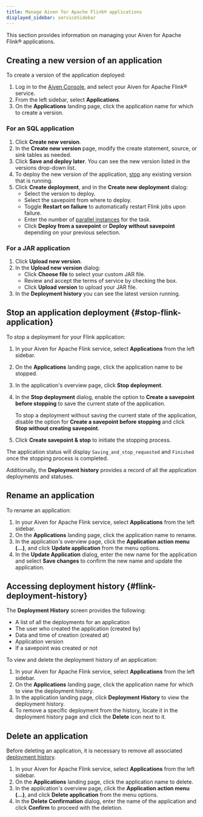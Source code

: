 ```yaml
---
title: Manage Aiven for Apache Flink® applications
displayed_sidebar: serviceSidebar
---
```


This section provides information on managing your Aiven for Apache Flink® applications.

## Creating a new version of an application

To create a version of the application deployed:

1.  Log in to the [Aiven Console](https://console.aiven.io/), and select
    your Aiven for Apache Flink® service.
1.  From the left sidebar, select **Applications**.
1.  On the **Applications** landing page, click the application name
    for which to create a version.

### For an SQL application

1.  Click **Create new version**.
1.  In the **Create new version** page, modify the create statement,
    source, or sink tables as needed.
1.  Click **Save and deploy later**. You can see the new version listed
    in the versions drop-down list.
1.  To deploy the new version of the application,
    [stop](/docs/products/flink/howto/manage-flink-applications#stop-flink-application) any
    existing version that is running.
1.  Click **Create deployment**, and in the **Create new deployment**
    dialog:
    -   Select the version to deploy.
    -   Select the savepoint from where to deploy.
    -   Toggle **Restart on failure** to automatically restart Flink
        jobs upon failure.
    -   Enter the number of [parallel
        instances](https://nightlies.apache.org/flink/flink-docs-master/docs/dev/datastream/execution/parallel/)
        for the task.
    -   Click **Deploy from a savepoint** or **Deploy without
        savepoint** depending on your previous selection.

### For a JAR application

1.  Click **Upload new version**.
1.  In the **Upload new version** dialog:
    -   Click **Choose file** to select your custom JAR file.
    -   Review and accept the terms of service by checking the box.
    -   Click **Upload version** to upload your JAR file.
1.  In the **Deployment history** you can see the latest version
    running.

## Stop an application deployment {#stop-flink-application}

To stop a deployment for your Flink application:

1.  In your Aiven for Apache Flink service, select **Applications** from
    the left sidebar.
1.  On the **Applications** landing page, click the application name
    to be stopped.
1.  In the application's overview page, click **Stop deployment**.
1.  In the **Stop deployment** dialog, enable the option to **Create a
    savepoint before stopping** to save the current state of the
    application.

    To stop a deployment without saving the
    current state of the application, disable the option for **Create a
    savepoint before stopping** and click **Stop without creating
    savepoint**.
1.  Click **Create savepoint & stop** to initiate the stopping process.

The application status will display `Saving_and_stop_requested` and
`Finished` once the stopping process is completed.

Additionally, the **Deployment history** provides a record of all the
application deployments and statuses.

## Rename an application

To rename an application:

1.  In your Aiven for Apache Flink service, select **Applications** from
    the left sidebar.
1.  On the **Applications** landing page, click the application name
    to rename.
1.  In the application's overview page, click the **Application action
    menu (\...)**, and click **Update application** from the menu
    options.
1.  In the **Update Application** dialog, enter the new name for the
    application and select **Save changes** to confirm the new name and
    update the application.

## Accessing deployment history {#flink-deployment-history}

The **Deployment History** screen provides the following:

-   A list of all the deployments for an application
-   The user who created the application (created by)
-   Data and time of creation (created at)
-   Application version
-   If a savepoint was created or not

To view and delete the deployment history of an application:

1.  In your Aiven for Apache Flink service, select **Applications** from
    the left sidebar.
1.  On the **Applications** landing page, click the application name
    for which to view the deployment history.
1.  In the application landing page, click **Deployment History** to
    view the deployment history.
1.  To remove a specific deployment from the history, locate it in the
    deployment history page and click the **Delete** icon next to it.

## Delete an application

Before deleting an application, it is necessary to remove all associated
[deployment history](/docs/products/flink/howto/manage-flink-applications#flink-deployment-history).

1.  In your Aiven for Apache Flink service, select **Applications** from
    the left sidebar.
1.  On the **Applications** landing page, click the application name
    to delete.
1.  In the application's overview page, click the **Application action
    menu (\...)**, and click **Delete application** from the menu
    options.
1.  In the **Delete Confirmation** dialog, enter the name of the
    application and click **Confirm** to proceed with the deletion.
